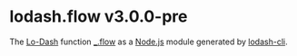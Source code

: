 # lodash.flow v3.0.0-pre

The [Lo-Dash](https://lodash.com/) function [_.flow](http://lodash.com/docs#flow) as a [Node.js](http://nodejs.org/) module generated by [lodash-cli](https://www.npmjs.com/package/lodash-cli).
